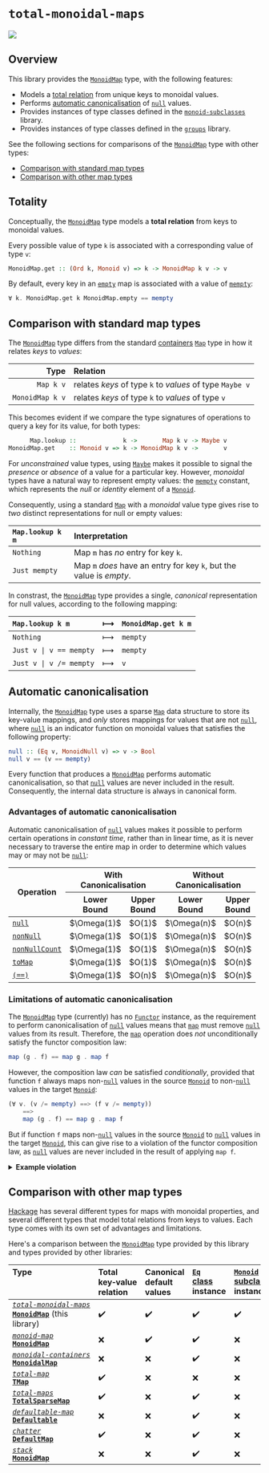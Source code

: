 # `total-monoidal-maps`

<a href="http://jonathanknowles.net/total-monoidal-maps/"><img src="https://img.shields.io/badge/API-Documentation-green" /></a>

## Overview

This library provides the [`MonoidMap`](http://jonathanknowles.net/total-monoidal-maps/Data-Total-MonoidMap.html#t:MonoidMap) type, with the following features:

- Models a [total relation](#totality) from unique keys to monoidal values.
- Performs [automatic canonicalisation](#automatic-canonicalisation) of [`null`](https://hackage.haskell.org/package/monoid-subclasses/docs/Data-Monoid-Null.html) values.
- Provides instances of type classes defined in the [`monoid-subclasses`](https://hackage.haskell.org/package/monoid-subclasses) library.
- Provides instances of type classes defined in the [`groups`](https://hackage.haskell.org/package/groups/docs/Data-Group.html) library.

See the following sections for comparisons of the [`MonoidMap`](http://jonathanknowles.net/total-monoidal-maps/Data-Total-MonoidMap.html#t:MonoidMap) type with other types:
-  [Comparison with standard map types](#comparison-with-standard-map-types)
-  [Comparison with other map types](#comparison-with-other-map-types)

## Totality

Conceptually, the [`MonoidMap`](http://jonathanknowles.net/total-monoidal-maps/Data-Total-MonoidMap.html#t:MonoidMap) type models a **total relation** from keys to monoidal values.

Every possible value of type `k` is associated with a corresponding value of type `v`:
```hs
MonoidMap.get :: (Ord k, Monoid v) => k -> MonoidMap k v -> v
```

By default, every key in an [`empty`](http://jonathanknowles.net/total-monoidal-maps/Data-Total-MonoidMap.html#v:empty) map is associated with a value of [`mempty`](https://hackage.haskell.org/package/base/docs/Prelude.html#v:mempty):
```hs
∀ k. MonoidMap.get k MonoidMap.empty == mempty
```

## Comparison with standard map types

The [`MonoidMap`](http://jonathanknowles.net/total-monoidal-maps/Data-Total-MonoidMap.html#t:MonoidMap) type differs from the standard [containers](https://hackage.haskell.org/package/containers) [`Map`](https://hackage.haskell.org/package/containers/docs/Data-Map-Strict.html#t:Map) type in how it relates _keys_ to _values_:

| Type            | Relation                                                 |
|----------------:|:---------------------------------------------------------|
|       `Map k v` | relates _keys_ of type `k` to _values_ of type `Maybe v` |
| `MonoidMap k v` | relates _keys_ of type `k` to _values_ of type `v`       |

This becomes evident if we compare the type signatures of operations to query a key for its value, for both types:

```hs
      Map.lookup ::             k ->       Map k v -> Maybe v
MonoidMap.get    :: Monoid v => k -> MonoidMap k v ->       v
```

For _unconstrained_ value types, using [`Maybe`](https://hackage.haskell.org/package/base/docs/Prelude.html#t:Maybe) makes it possible to signal the _presence_ or _absence_ of a value for a particular key. However, _monoidal_ types have a natural way to represent empty values: the [`mempty`](https://hackage.haskell.org/package/base/docs/Prelude.html#v:mempty) constant, which represents the _null_ or _identity_ element of a [`Monoid`](https://hackage.haskell.org/package/base/docs/Prelude.html#t:Monoid).

Consequently, using a standard [`Map`](https://hackage.haskell.org/package/containers/docs/Data-Map-Strict.html#t:Map) with a _monoidal_ value type gives rise to _two_ distinct representations for null or empty values:

| `Map.lookup k m` | Interpretation                                                      |
|:-----------------|:--------------------------------------------------------------------|
| `Nothing`        | Map `m` has _no_ entry for key `k`.                                 |
| `Just mempty`    | Map `m` _does_ have an entry for key `k`, but the value is _empty_. |

In constrast, the [`MonoidMap`](http://jonathanknowles.net/total-monoidal-maps/Data-Total-MonoidMap.html#t:MonoidMap) type provides a single, _canonical_ representation for null values, according to the following mapping:

| `Map.lookup k m`        | ⟼ | `MonoidMap.get k m`     |
|:------------------------|---|:------------------------|
| `Nothing`               | ⟼ | `mempty`               |
| `Just v \| v == mempty` | ⟼ | `mempty`               |
| `Just v \| v /= mempty` | ⟼ | `v`                    |

## Automatic canonicalisation
 
Internally, the [`MonoidMap`](http://jonathanknowles.net/total-monoidal-maps/Data-Total-MonoidMap.html#t:MonoidMap) type uses a sparse [`Map`](https://hackage.haskell.org/package/containers/docs/Data-Map-Strict.html#t:Map) data structure to store its key-value mappings, and _only_ stores mappings for values that are not [`null`](https://hackage.haskell.org/package/monoid-subclasses/docs/Data-Monoid-Null.html#v:null), where [`null`](https://hackage.haskell.org/package/monoid-subclasses/docs/Data-Monoid-Null.html#v:null) is an indicator function on monoidal values that satisfies the following property:

```hs
null :: (Eq v, MonoidNull v) => v -> Bool
null v == (v == mempty)
```

Every function that produces a [`MonoidMap`](http://jonathanknowles.net/total-monoidal-maps/Data-Total-MonoidMap.html#t:MonoidMap) performs automatic canonicalisation, so that [`null`](https://hackage.haskell.org/package/monoid-subclasses/docs/Data-Monoid-Null.html#v:null) values are never included in the result. Consequently, the internal data structure is always in canonical form.

### Advantages of automatic canonicalisation

Automatic canonicalisation of [`null`](https://hackage.haskell.org/package/monoid-subclasses/docs/Data-Monoid-Null.html#v:null) values makes it possible to perform certain operations in _constant time_, rather than in linear time, as it is never necessary to traverse the entire map in order to determine which values may or may not be [`null`](https://hackage.haskell.org/package/monoid-subclasses/docs/Data-Monoid-Null.html#v:null):

<table>
<thead>
  <tr>
    <th rowspan="2">Operation</th>
    <th colspan="2">With<br>Canonicalisation</th>
    <th colspan="2">Without<br>Canonicalisation</th>
  </tr>
  <tr>
    <th>Lower<br>Bound</th>
    <th>Upper<br>Bound</th>
    <th>Lower<br>Bound</th>
    <th>Upper<br>Bound<br></th>
  </tr>
</thead>
<tbody>
  <tr>
    <td><a href="http://jonathanknowles.net/total-monoidal-maps/Data-Total-MonoidMap.html#v:null" rel="nofollow"><code>null</code></a></td>
    <td>$\Omega(1)$</td>
    <td>$O(1)$</td>
    <td>$\Omega(n)$</td>
    <td>$O(n)$</td>
  </tr>
  <tr>
    <td><a href="http://jonathanknowles.net/total-monoidal-maps/Data-Total-MonoidMap.html#v:nonNull" rel="nofollow"><code>nonNull</code></a></td>
    <td>$\Omega(1)$</td>
    <td>$O(1)$</td>
    <td>$\Omega(n)$</td>
    <td>$O(n)$</td>
  </tr>
  <tr>
    <td><a href="http://jonathanknowles.net/total-monoidal-maps/Data-Total-MonoidMap.html#v:nonNullCount" rel="nofollow"><code>nonNullCount</code></a></td>
    <td>$\Omega(1)$</td>
    <td>$O(1)$</td>
    <td>$\Omega(n)$</td>
    <td>$O(n)$</td>
  </tr>
  <tr>
    <td><a href="http://jonathanknowles.net/total-monoidal-maps/Data-Total-MonoidMap.html#v:toMap" rel="nofollow"><code>toMap</code></a></td>
    <td>$\Omega(1)$</td>
    <td>$O(1)$</td>
    <td>$\Omega(n)$</td>
    <td>$O(n)$</td>
  </tr>
  <tr>
    <td><a href="https://hackage.haskell.org/package/base/docs/Data-Eq.html#t:Eq" rel="nofollow"><code>(==)</code></a></td>
    <td>$\Omega(1)$</td>
    <td>$O(n)$</td>
    <td>$\Omega(n)$</td>
    <td>$O(n)$</td>
  </tr>
</tbody>
</table>

### Limitations of automatic canonicalisation

The [`MonoidMap`](http://jonathanknowles.net/total-monoidal-maps/Data-Total-MonoidMap.html#t:MonoidMap) type (currently) has no [`Functor`](https://hackage.haskell.org/package/base/docs/Data-Functor.html#t:Functor) instance, as the requirement to perform canonicalisation of  [`null`](https://hackage.haskell.org/package/monoid-subclasses/docs/Data-Monoid-Null.html#v:null) values means that [`map`](http://jonathanknowles.net/total-monoidal-maps/Data-Total-MonoidMap.html#v:map) must remove [`null`](https://hackage.haskell.org/package/monoid-subclasses/docs/Data-Monoid-Null.html#v:null) values from its result. Therefore, the [`map`](http://jonathanknowles.net/total-monoidal-maps/Data-Total-MonoidMap.html#v:map) operation does _not_ unconditionally satisfy the functor composition law:

```hs
map (g . f) == map g . map f
```

However, the composition law _can_ be satisfied _conditionally_, provided that function `f` always maps non-[`null`](https://hackage.haskell.org/package/monoid-subclasses/docs/Data-Monoid-Null.html#v:null) values in the source [`Monoid`](https://hackage.haskell.org/package/base/docs/Prelude.html#t:Monoid) to non-[`null`](https://hackage.haskell.org/package/monoid-subclasses/docs/Data-Monoid-Null.html#v:null) values in the target [`Monoid`](https://hackage.haskell.org/package/base/docs/Prelude.html#t:Monoid):

```hs
(∀ v. (v /= mempty) ==> (f v /= mempty))
    ==>
    map (g . f) == map g . map f
```

But if function `f` maps non-[`null`](https://hackage.haskell.org/package/monoid-subclasses/docs/Data-Monoid-Null.html#v:null) values in the source [`Monoid`](https://hackage.haskell.org/package/base/docs/Prelude.html#t:Monoid) to [`null`](https://hackage.haskell.org/package/monoid-subclasses/docs/Data-Monoid-Null.html#v:null) values in the target [`Monoid`](https://hackage.haskell.org/package/base/docs/Prelude.html#t:Monoid), this can give rise to a violation of the functor composition law, as [`null`](https://hackage.haskell.org/package/monoid-subclasses/docs/Data-Monoid-Null.html#v:null) values are never included in the result of applying `map f`.

<details><summary><strong>Example violation</strong></summary>
<br/>

Consider the following [`MonoidMap`](http://jonathanknowles.net/total-monoidal-maps/Data-Total-MonoidMap.html#t:MonoidMap) `m`:
```hs
m :: MonoidMap String String
m = singleton "k" "v"
```

And the following functions `f` and `g`:
```hs
f :: (Monoid a, Monoid b) => a -> b
f = const mempty

g :: Monoid b => String -> String
g = const "z"
```

By substituting the above definitions into the left-hand side of the functor composition law, we obtain:
```hs
map (g . f) m = map (const "z" . const mempty) (singleton "k" "v")
              = map (const "z"               ) (singleton "k" "v")
              =                                (singleton "k" "z")
```

By substituting the above definitions into the right-hand side of the functor composition law, we obtain:
```hs
map g (map f m) = map (const "z") (map (const mempty) (singleton "k" "v"))
                = map (const "z") mempty
                =                 mempty
```

This leads to the following inequality between the left-hand side and right-hand side:
```hs
singleton "k" "z" /= mempty
```
Therefore, for this example, the functor composition law is not satisfied.

</details>

## Comparison with other map types

[Hackage](https://hackage.haskell.org/) has several different types for maps with monoidal properties, and several different types that model total relations from keys to values. Each type comes with its own set of advantages and limitations.

Here's a comparison between the [`MonoidMap`](http://jonathanknowles.net/total-monoidal-maps/Data-Total-MonoidMap.html#t:MonoidMap) type provided by this library and types provided by other libraries:

| Type<br><br><br> | Total<br>key‑value<br>relation<br> | Canonical<br>default<br>values<br> | [`Eq`<br>class](https://hackage.haskell.org/package/base/docs/Data-Eq.html#t:Eq)<br>instance<br> | [`Monoid`<br>subclass](https://hackage.haskell.org/package/monoid-subclasses)<br>instances<br> | [`Group`<br>class](https://hackage.haskell.org/package/groups/docs/Data-Group.html#t:Group)<br>instance<br> | [`Functor` <br>class](https://hackage.haskell.org/package/base/docs/Data-Functor.html#t:Functor)<br>instance<br> | [`Applicative` <br>class](https://hackage.haskell.org/package/base/docs/Control-Applicative.html#t:Applicative)<br>instance<br> |
|:--|:--|:--|:--|:--|:--|:--|:--|
| [_`total‑monoidal‑maps`_](https://github.com/jonathanknowles/total-monoidal-maps)<br>[**`MonoidMap`**](http://jonathanknowles.net/total-monoidal-maps/Data-Total-MonoidMap.html#t:MonoidMap) (this library) | :heavy_check_mark: | :heavy_check_mark: | :heavy_check_mark: | :heavy_check_mark: | :heavy_check_mark: | :x: | :x: |
| [_`monoid‑map`_](https://hackage.haskell.org/package/monoid-map)<br>[**`MonoidMap`**](https://hackage.haskell.org/package/monoid-map/docs/Data-MonoidMap.html) | :x: | :heavy_check_mark: | :heavy_check_mark: | :x: | :heavy_check_mark: | :heavy_check_mark: | :x: |
| [_`monoidal‑containers`_](https://hackage.haskell.org/package/monoidal-containers)<br>[**`MonoidalMap`**](https://hackage.haskell.org/package/monoidal-containers/docs/Data-Map-Monoidal.html#t:MonoidalMap) | :x: | :x: | :heavy_check_mark: | :x: | :x: | :heavy_check_mark: | :x: |
| [_`total‑map`_](https://hackage.haskell.org/package/total-map)<br>[**`TMap`**](https://hackage.haskell.org/package/total-map/docs/Data-TotalMap.html#t:TMap) | :heavy_check_mark: | :x: | :x: | :x: | :x: | :heavy_check_mark: | :heavy_check_mark: |
| [_`total‑maps`_](https://hackage.haskell.org/package/total-maps)<br>[**`TotalSparseMap`**](https://hackage.haskell.org/package/total-maps/docs/Data-Total-Map-Sparse.html#t:TotalSparseMap) | :heavy_check_mark: | :x: | :heavy_check_mark: | :x: | :x: | :heavy_check_mark: | :heavy_check_mark: |
| [_`defaultable‑map`_](https://hackage.haskell.org/package/defaultable-map)<br>[**`Defaultable`**](https://hackage.haskell.org/package/defaultable-map-1.0.2/docs/Defaultable-Map.html#t:Defaultable) | :x: | :x: | :heavy_check_mark: | :x: | :x: | :heavy_check_mark: | :heavy_check_mark: |
| [_`chatter`_](https://hackage.haskell.org/package/chatter)<br>[**`DefaultMap`**](https://hackage.haskell.org/package/chatter-0.9.1.0/docs/Data-DefaultMap.html#t:DefaultMap) | :heavy_check_mark: | :x: | :heavy_check_mark: | :x: | :x: | :heavy_check_mark: | :x: |
| [_`stack`_](https://hackage.haskell.org/package/stack)<br>[**`MonoidMap`**](https://hackage.haskell.org/package/stack/docs/Data-Monoid-Map.html#t:MonoidMap) | :x: | :x: | :heavy_check_mark: | :x: | :heavy_check_mark: | :heavy_check_mark: | :x: |
